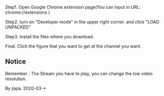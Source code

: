Step1.
Open Google Chrome extension page(You can input in URL: chrome://extensions )

Step2.
turn on "Developer mode" in the upper right corner.
and click "LOAD UNPACKED"

Step3.
Install the files where you download.

Final.
Click the figure that you want to get at the channel you want.
## Notice ## 
Remember : The Stream you have to play, you can change the low video resolution.

By jiajia. 2020-03-*
